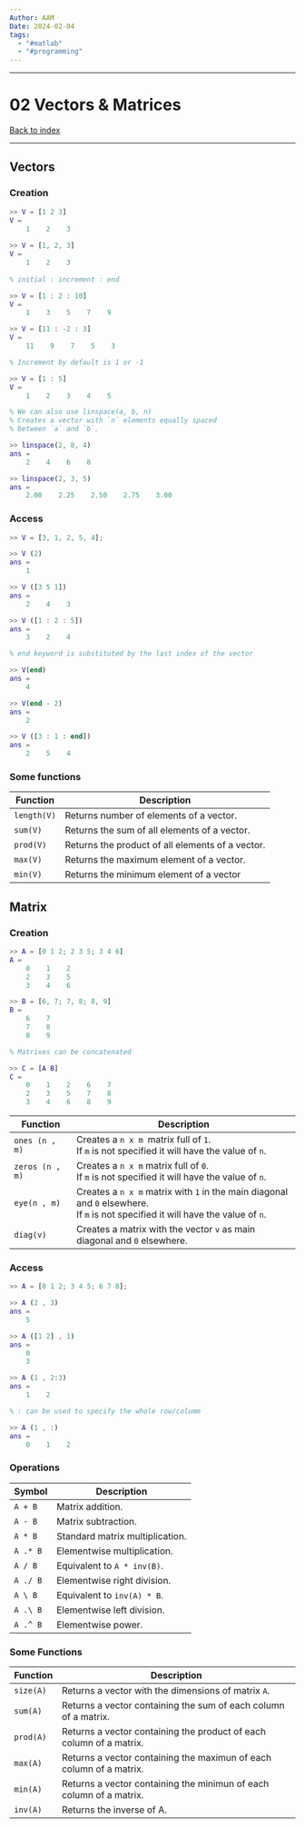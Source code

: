 ```yaml
---
Author: AAM
Date: 2024-02-04
tags:
  - "#matlab"
  - "#programming"
---
```

---
# 02 Vectors & Matrices

[Back to index](../index.md)

---

## Vectors
### Creation

```matlab
>> V = [1 2 3]
V = 
	1    2    3
    
>> V = [1, 2, 3]
V = 
	1    2    3
	
% initial : increment : end

>> V = [1 : 2 : 10]
V = 
	1    3    5    7    9

>> V = [11 : -2 : 3]
V = 
	11    9    7    5    3

% Increment by default is 1 or -1

>> V = [1 : 5]
V = 
	1    2    3    4    5

% We can also use linspace(a, b, n)
% Creates a vector with `n` elements equally spaced
% between `a` and `b`. 

>> linspace(2, 8, 4)
ans = 
	2    4    6    8

>> linspace(2, 3, 5)
ans = 
	2.00    2.25    2.50    2.75    3.00
```

### Access

```matlab
>> V = [3, 1, 2, 5, 4];

>> V (2)
ans =
	1

>> V ([3 5 1])
ans =
	2    4    3

>> V ([1 : 2 : 5])
ans =
	3    2    4

% end keyword is substituted by the last index of the vector

>> V(end)
ans =
	4

>> V(end - 2)
ans =
	2

>> V ([3 : 1 : end])
ans =
	2    5    4
```

### Some functions

| Function | Description |
| ---- | ---- |
| `length(V)` | Returns number of elements of a vector. |
| `sum(V)` | Returns the sum of all elements of a vector. |
| `prod(V)` | Returns the product of all elements of a vector. |
| `max(V)` | Returns the maximum element of a vector. |
| `min(V)` | Returns the minimum element of a vector |

## Matrix
### Creation

```matlab
>> A = [0 1 2; 2 3 5; 3 4 6]
A =
	0    1    2
	2    3    5
	3    4    6

>> B = [6, 7; 7, 8; 8, 9]
B =
	6    7
	7    8
	8    9

% Matrixes can be concatenated

>> C = [A B]
C =
	0    1    2    6    7
	2    3    5    7    8
	3    4    6    8    9
```

| Function | Description |
| ---- | ---- |
| `ones (n , m)` | Creates a `n x m `matrix full of `1`.<br>If `m` is not specified it will have the value of `n`. |
| `zeros (n , m)` | Creates a `n x m` matrix full of `0`.<br>If `m` is not specified it will have the value of `n`. |
| `eye(n , m)` | Creates a `n x m` matrix with `1` in the main diagonal and `0` elsewhere.<br>If `m` is not specified it will have the value of `n`. |
| `diag(v)` | Creates a matrix with the vector `v` as main diagonal and `0` elsewhere. |
### Access

```matlab
>> A = [0 1 2; 3 4 5; 6 7 8];

>> A (2 , 3)
ans =
	5

>> A ([1 2] , 1)
ans =
	0
	3

>> A (1 , 2:3)
ans =
	1    2

% : can be used to specify the whole row/columm

>> A (1 , :)
ans =
	0    1    2
```


### Operations

| Symbol | Description |
| ---- | ---- |
| `A + B` | Matrix addition.  |
| `A - B` | Matrix subtraction.  |
| `A * B` | Standard matrix multiplication. |
| `A .* B` | Elementwise multiplication. |
| `A / B` | Equivalent to `A * inv(B)`. |
| `A ./ B` | Elementwise right division. |
| `A \ B` | Equivalent to `inv(A) * B`. |
| `A .\ B` | Elementwise left division. |
| `A .^ B` | Elementwise power. |

### Some Functions

| Function | Description |
| ---- | ---- |
| `size(A)` | Returns a vector with the dimensions of matrix `A`. |
| `sum(A)` | Returns a vector containing the sum of each column of a matrix. |
| `prod(A)` | Returns a vector containing the product of each column of a matrix. |
| `max(A)` | Returns a vector containing the maximun of each column of a matrix. |
| `min(A)` | Returns a vector containing the minimun of each column of a matrix. |
| `inv(A)` | Returns the inverse of A. |
